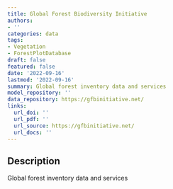 ```yaml
---
title: Global Forest Biodiversity Initiative
authors:
- ''
categories: data
tags:
- Vegetation
- ForestPlotDatabase
draft: false
featured: false
date: '2022-09-16'
lastmod: '2022-09-16'
summary: Global forest inventory data and services
model_repository: ''
data_repository: https://gfbinitiative.net/
links:
  url_doi: ''
  url_pdf: ''
  url_source: https://gfbinitiative.net/
  url_docs: ''
---
```


## Description

Global forest inventory data and services

